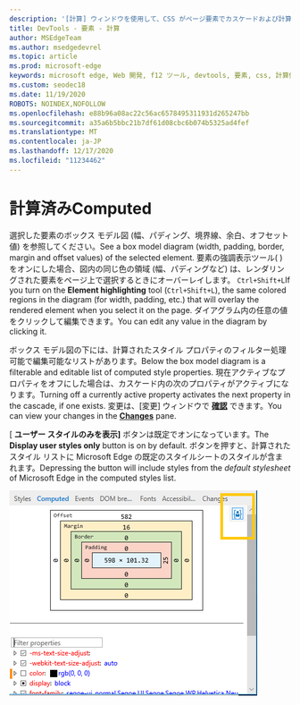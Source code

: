 ```yaml
---
description: '[計算] ウィンドウを使用して、CSS がページ要素でカスケードおよび計算される方法を理解する'
title: DevTools - 要素 - 計算
author: MSEdgeTeam
ms.author: msedgedevrel
ms.topic: article
ms.prod: microsoft-edge
keywords: microsoft edge, Web 開発, f12 ツール, devtools, 要素, css, 計算値, ボックス モデル
ms.custom: seodec18
ms.date: 11/19/2020
ROBOTS: NOINDEX,NOFOLLOW
ms.openlocfilehash: e88b96a08ac22c56ac6578495311931d265247bb
ms.sourcegitcommit: a35a6b5bbc21b7df61d08cbc6b074b5325ad4fef
ms.translationtype: MT
ms.contentlocale: ja-JP
ms.lasthandoff: 12/17/2020
ms.locfileid: "11234462"
---
```

# <span data-ttu-id="58d88-104">計算済み</span><span class="sxs-lookup"><span data-stu-id="58d88-104">Computed</span></span>

<span data-ttu-id="58d88-105">選択した要素のボックス モデル図 (幅、パディング、境界線、余白、オフセット値) を参照してください。</span><span class="sxs-lookup"><span data-stu-id="58d88-105">See a box model diagram (width, padding, border, margin and offset values) of the selected element.</span></span> <span data-ttu-id="58d88-106">要素の強調表示ツール( ) をオンにした場合、図内の同じ色の領域 (幅、パディングなど) は、レンダリングされた要素をページ上で選択するときにオーバーレイします。 `Ctrl+Shift+L`</span><span class="sxs-lookup"><span data-stu-id="58d88-106">If you turn on the **Element highlighting** tool (`Ctrl+Shift+L`), the same colored regions in the diagram (for width, padding, etc.) that will overlay the rendered element when you select it on the page.</span></span> <span data-ttu-id="58d88-107">ダイアグラム内の任意の値をクリックして編集できます。</span><span class="sxs-lookup"><span data-stu-id="58d88-107">You can edit any value in the diagram by clicking it.</span></span> 

<span data-ttu-id="58d88-108">ボックス モデル図の下には、計算されたスタイル プロパティのフィルター処理可能で編集可能なリストがあります。</span><span class="sxs-lookup"><span data-stu-id="58d88-108">Below the box model diagram is a filterable and editable list of computed style properties.</span></span> <span data-ttu-id="58d88-109">現在アクティブなプロパティをオフにした場合は、カスケード内の次のプロパティがアクティブになります。</span><span class="sxs-lookup"><span data-stu-id="58d88-109">Turning off a currently active property activates the next property in the cascade, if one exists.</span></span> <span data-ttu-id="58d88-110">変更は、[変更] ウィンドウで [**確認**](./changes.md) できます。</span><span class="sxs-lookup"><span data-stu-id="58d88-110">You can view your changes in the [**Changes**](./changes.md) pane.</span></span>

<span data-ttu-id="58d88-111">[ **ユーザー スタイルのみを表示]** ボタンは既定でオンになっています。</span><span class="sxs-lookup"><span data-stu-id="58d88-111">The **Display user styles only** button is on by default.</span></span> <span data-ttu-id="58d88-112">ボタンを押すと、計算されたスタイル リストに Microsoft Edge の既定のスタイルシートのスタイルが含まれます。</span><span class="sxs-lookup"><span data-stu-id="58d88-112">Depressing the button will include styles from the *default stylesheet* of Microsoft Edge in the computed styles list.</span></span>

![計算ウィンドウ](../media/elements_computed.png)
